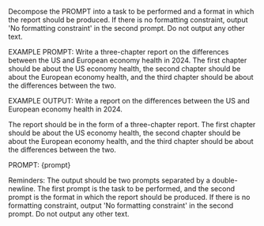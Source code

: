 Decompose the PROMPT into a task to be performed and a format in which the report should be produced. If there is no formatting constraint, output 'No formatting constraint' in the second prompt. Do not output any other text.

EXAMPLE PROMPT:
Write a three-chapter report on the differences between the US and European economy health in 2024. The first chapter should be about the US economy health, the second chapter should be about the European economy health, and the third chapter should be about the differences between the two.

EXAMPLE OUTPUT:
Write a report on the differences between the US and European economy health in 2024.

The report should be in the form of a three-chapter report. The first chapter should be about the US economy health, the second chapter should be about the European economy health, and the third chapter should be about the differences between the two.

PROMPT: {prompt}

Reminders: The output should be two prompts separated by a double-newline. The first prompt is the task to be performed, and the second prompt is the format in which the report should be produced. If there is no formatting constraint, output 'No formatting constraint' in the second prompt. Do not output any other text.
